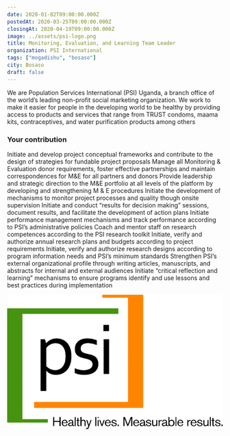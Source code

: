```yaml
---
date: 2020-01-02T09:00:00.000Z
postedAt: 2020-03-25T09:00:00.000Z
closingAt: 2020-04-19T09:00:00.000Z
image: ../assets/psi-logo.png
title: Monitoring, Evaluation, and Learning Team Leader
organization: PSI International
tags: ["mogadishu", "bosaso"]
city: Bosaso
draft: false
---
```


We are Population Services International (PSI) Uganda, a branch office of the world’s leading non-profit social marketing organization. We work to make it easier for people in the developing world to be healthy by providing access to products and services that range from TRUST condoms, maama kits, contraceptives, and water purification products among others

<!-- end -->

### Your contribution

Initiate and develop project conceptual frameworks and contribute to the design of strategies for fundable project proposals
Manage all Monitoring & Evaluation donor requirements, foster effective partnerships and maintain correspondences for M&E for all partners and donors
Provide leadership and strategic direction to the M&E portfolio at all levels of the platform by developing and strengthening M & E procedures
Initiate the development of mechanisms to monitor project processes and quality though onsite supervision
Initiate and conduct “results for decision making” sessions, document results, and facilitate the development of action plans
Initiate performance management mechanisms and track performance according to PSI’s administrative policies
Coach and mentor staff on research competences according to the PSI research toolkit
Initiate, verify and authorize annual research plans and budgets according to project requirements
Initiate, verify and authorize research designs according to program information needs and PSI’s minimum standards
Strengthen PSI’s external organizational profile through writing articles, manuscripts, and abstracts for internal and external audiences
Initiate “critical reflection and learning” mechanisms to ensure programs identify and use lessons and best practices during implementation

![IOM LOGO](../assets/psi-logo.png)
